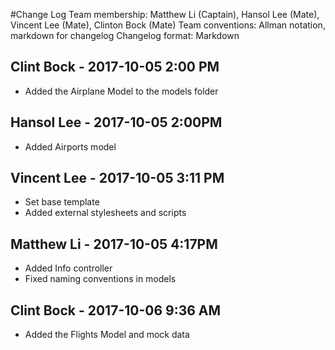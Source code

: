 #Change Log Team membership: Matthew Li (Captain), Hansol Lee (Mate), Vincent Lee (Mate), Clinton Bock (Mate)
Team conventions: Allman notation, markdown for changelog
Changelog format: Markdown

## Clint Bock - 2017-10-05 2:00 PM 
- Added the Airplane Model to the models folder

## Hansol Lee - 2017-10-05 2:00PM
- Added Airports model

## Vincent Lee - 2017-10-05 3:11 PM
- Set base template
- Added external stylesheets and scripts

## Matthew Li - 2017-10-05 4:17PM
- Added Info controller
- Fixed naming conventions in models

## Clint Bock - 2017-10-06 9:36 AM
- Added the Flights Model and mock data 

